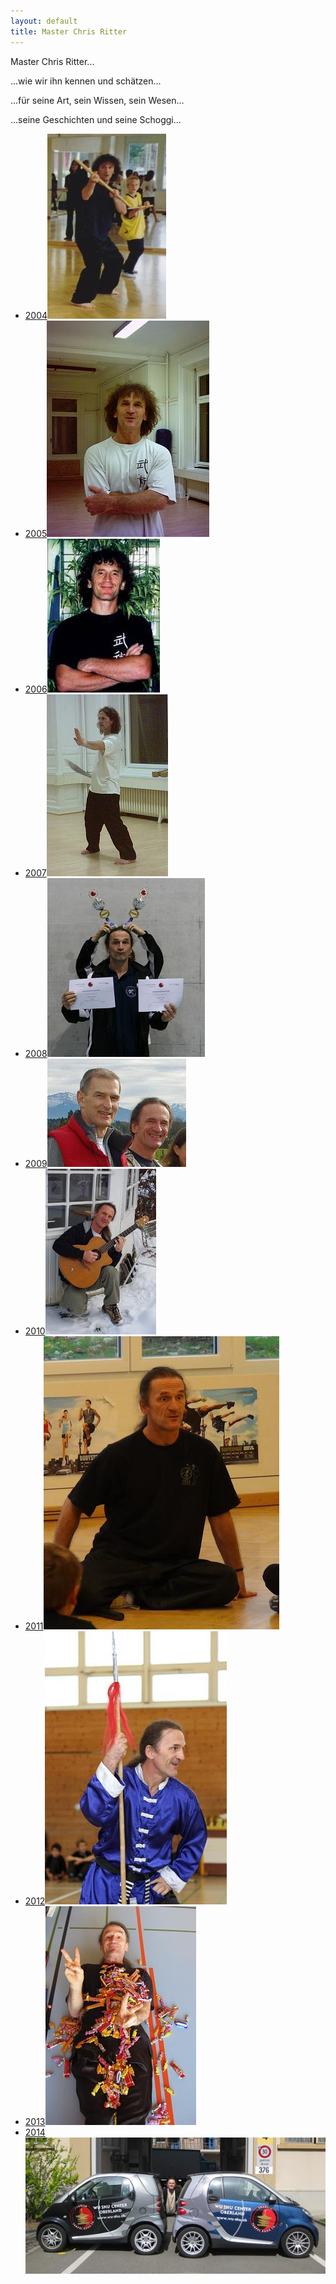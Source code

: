 ```yaml
---
layout: default
title: Master Chris Ritter
---
```


Master Chris Ritter...

...wie wir ihn kennen und schätzen...

...für seine Art, sein Wissen, sein Wesen...

...seine Geschichten und seine Schoggi...

<ul class="small-block-grid-1 medium-block-grid-2 large-block-grid-3">
<li><a href="https://www.flickr.com/photos/117851037@N03/sets/72157643347927145/" class="button-contact-place">2004<img src="/images/chris_04.jpg"></a></li>
<li><a href="https://www.flickr.com/photos/117851037@N03/sets/72157643347927145/" class="button-contact-place">2005<img src="/images/chris_05.jpg"></a></li>
<li><a href="https://www.flickr.com/photos/117851037@N03/sets/72157643347927145/" class="button-contact-place">2006<img src="/images/chris_06.jpg"></a></li>
<li><a href="https://www.flickr.com/photos/117851037@N03/sets/72157643347927145/" class="button-contact-place">2007<img src="/images/chris_07.jpg"></a></li>
<li><a href="https://www.flickr.com/photos/117851037@N03/sets/72157643347927145/" class="button-contact-place">2008<img src="/images/chris_08.jpg"></a></li>
<li><a href="https://www.flickr.com/photos/117851037@N03/sets/72157643347927145/" class="button-contact-place">2009<img src="/images/chris_09.jpg"></a></li>
<li><a href="https://www.flickr.com/photos/117851037@N03/sets/72157643347927145/" class="button-contact-place">2010<img src="/images/chris_10.jpg"></a></li>
<li><a href="https://www.flickr.com/photos/117851037@N03/sets/72157643347927145/" class="button-contact-place">2011<img src="/images/chris_11.jpg"></a></li>
<li><a href="https://www.flickr.com/photos/117851037@N03/sets/72157643347927145/" class="button-contact-place">2012<img src="/images/chris_12.jpg"></a></li>
<li><a href="https://www.flickr.com/photos/117851037@N03/sets/72157643347927145/" class="button-contact-place">2013<img src="/images/chris_13.jpg"></a></li>
<li><a href="https://www.flickr.com/photos/117851037@N03/sets/72157643347927145/" class="button-contact-place">2014<img src="/images/chris_14.jpg"></a></li>
</ul>